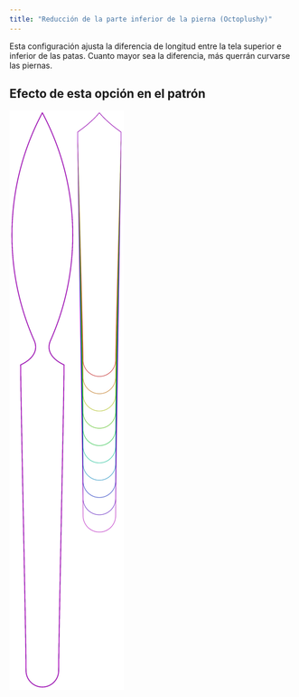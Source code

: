```yaml
---
title: "Reducción de la parte inferior de la pierna (Octoplushy)"
---
```


Esta configuración ajusta la diferencia de longitud entre la tela superior e inferior de las patas. Cuanto mayor sea la diferencia, más querrán curvarse las piernas.

## Efecto de esta opción en el patrón

![Esta imagen muestra el efecto de esta opción superponiendo varias variantes que tienen un valor diferente para esta opción](octoplushy_bottomlegreductionplushy_sample.svg "Efecto de esta opción en el patrón")
